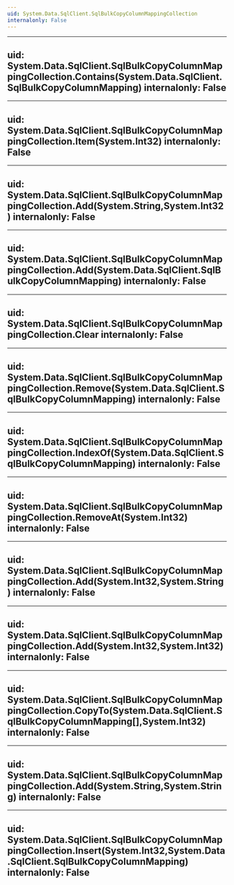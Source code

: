 ```yaml
---
uid: System.Data.SqlClient.SqlBulkCopyColumnMappingCollection
internalonly: False
---
```


---
uid: System.Data.SqlClient.SqlBulkCopyColumnMappingCollection.Contains(System.Data.SqlClient.SqlBulkCopyColumnMapping)
internalonly: False
---

---
uid: System.Data.SqlClient.SqlBulkCopyColumnMappingCollection.Item(System.Int32)
internalonly: False
---

---
uid: System.Data.SqlClient.SqlBulkCopyColumnMappingCollection.Add(System.String,System.Int32)
internalonly: False
---

---
uid: System.Data.SqlClient.SqlBulkCopyColumnMappingCollection.Add(System.Data.SqlClient.SqlBulkCopyColumnMapping)
internalonly: False
---

---
uid: System.Data.SqlClient.SqlBulkCopyColumnMappingCollection.Clear
internalonly: False
---

---
uid: System.Data.SqlClient.SqlBulkCopyColumnMappingCollection.Remove(System.Data.SqlClient.SqlBulkCopyColumnMapping)
internalonly: False
---

---
uid: System.Data.SqlClient.SqlBulkCopyColumnMappingCollection.IndexOf(System.Data.SqlClient.SqlBulkCopyColumnMapping)
internalonly: False
---

---
uid: System.Data.SqlClient.SqlBulkCopyColumnMappingCollection.RemoveAt(System.Int32)
internalonly: False
---

---
uid: System.Data.SqlClient.SqlBulkCopyColumnMappingCollection.Add(System.Int32,System.String)
internalonly: False
---

---
uid: System.Data.SqlClient.SqlBulkCopyColumnMappingCollection.Add(System.Int32,System.Int32)
internalonly: False
---

---
uid: System.Data.SqlClient.SqlBulkCopyColumnMappingCollection.CopyTo(System.Data.SqlClient.SqlBulkCopyColumnMapping[],System.Int32)
internalonly: False
---

---
uid: System.Data.SqlClient.SqlBulkCopyColumnMappingCollection.Add(System.String,System.String)
internalonly: False
---

---
uid: System.Data.SqlClient.SqlBulkCopyColumnMappingCollection.Insert(System.Int32,System.Data.SqlClient.SqlBulkCopyColumnMapping)
internalonly: False
---
